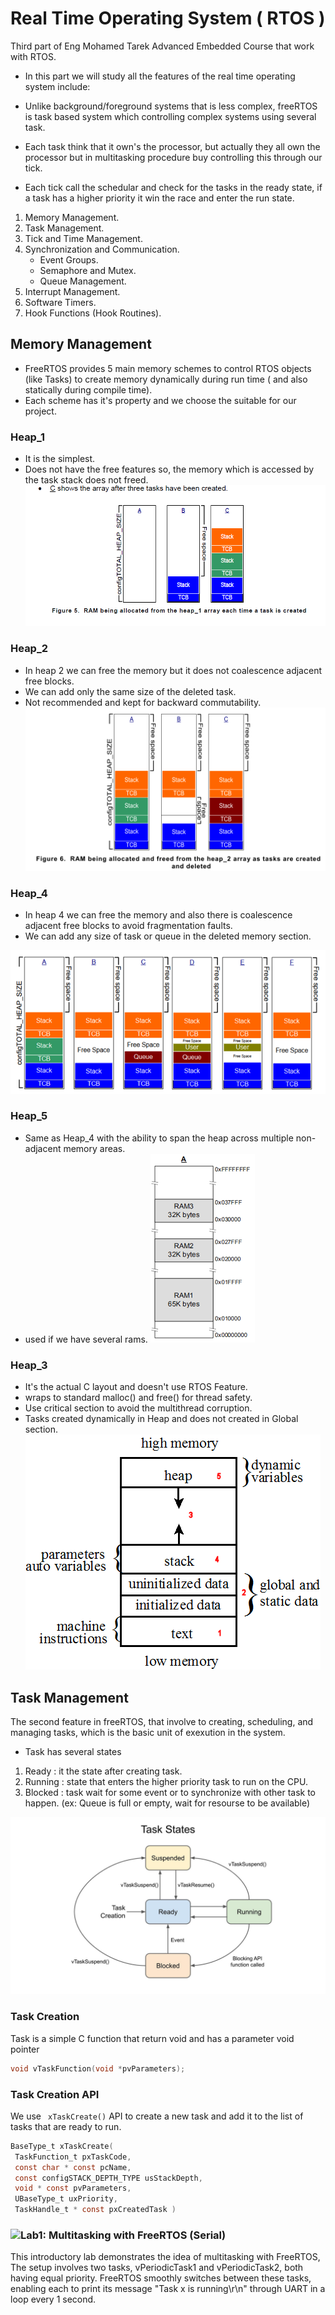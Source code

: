 # Real Time Operating System ( RTOS ) 

 Third part of Eng Mohamed Tarek Advanced Embedded Course that work with RTOS.

- In this part we will study all the features of the real time operating system include: 

- Unlike background/foreground systems that is less complex, freeRTOS is task based system which controlling complex systems using several task. 
- Each task think that it own's the processor, but actually they all own the processor but in multitasking procedure buy controlling this through our tick. 
- Each tick call the schedular and check for the tasks in the ready state, if a task has a higher priority it win the race and enter the run state.

 1. Memory Management.
 2. Task Management. 
 3. Tick and Time Management.
 4. Synchronization and Communication.
    - Event Groups.
    - Semaphore and Mutex.
    - Queue Management.
 5. Interrupt Management.
 6. Software Timers.
 7. Hook Functions (Hook Routines).

 ## Memory Management 
 - FreeRTOS provides 5 main memory schemes to control RTOS objects (like Tasks) to create memory dynamically during run time ( and also statically during compile time).
 - Each scheme has it's property and we choose the suitable for our project. 

 ### Heap_1 
- It is the simplest.
- Does not have the free features so, the memory which is accessed by the task stack does not freed.  ![image](<Images/Heap_1.png>)

### Heap_2
- In heap 2 we can free the memory but it does not coalescence adjacent free blocks.
- We can add only the same size of the deleted task.
- Not recommended and kept for backward commutability.
![image](<Images/Heap_2.png>)

### Heap_4

- In heap 4 we can free the memory and also there is coalescence adjacent free blocks to avoid fragmentation faults.
- We can add any size of task or queue in the deleted memory section.

![image](<Images/Heap_4.webp>)

### Heap_5

- Same as Heap_4 with the ability to span the heap across multiple non-adjacent memory areas.
- used if we have several rams.
![image](<Images/Heap_5.png>)

### Heap_3
- It's the actual C layout and doesn't use RTOS Feature.
- wraps to standard malloc() and free() for thread safety.
- Use critical section to avoid the multithread corruption.
- Tasks created dynamically in Heap and does not created in Global section.
![image](<Images/Heap_3.png>)

## Task Management
The second feature in freeRTOS, that involve to creating, scheduling, and managing tasks, which is the basic unit of exexution in the system.

- Task has several states 
1. Ready : it the state after creating task.
2. Running : state that enters the higher priority task to run on the CPU.
3. Blocked : task wait for some event or to synchronize with other task to happen. (ex: Queue is full or empty, wait for resourse to be available)

![image](<Images/Task States.jpg>)

### Task Creation 
Task is a simple C function that return void and has a parameter void pointer 
```c
void vTaskFunction(void *pvParameters);
```
### Task Creation API
We use ``` xTaskCreate()``` API to create a new task and add it to the list of tasks that are ready to run.
```c
BaseType_t xTaskCreate( 
 TaskFunction_t pxTaskCode,
 const char * const pcName,
 const configSTACK_DEPTH_TYPE usStackDepth,
 void * const pvParameters,
 UBaseType_t uxPriority,
 TaskHandle_t * const pxCreatedTask )
```
### ![Lab1: Multitasking with FreeRTOS (Serial)](<>)

This introductory lab demonstrates the idea of multitasking with FreeRTOS, The setup involves two tasks, vPeriodicTask1 and vPeriodicTask2, both having equal priority. FreeRTOS smoothly switches between these tasks, enabling each to print its message "Task x is running\r\n" through UART in a loop every 1 second.



